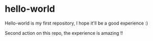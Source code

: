 # hello-world
Hello-world is my first repository, I hope it'll be a good experience :)

Second action on this repo, the experience is amazing !!
